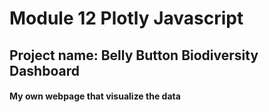 # Module 12 Plotly Javascript

## Project name: Belly Button Biodiversity Dashboard 
#### My own webpage that visualize the data
